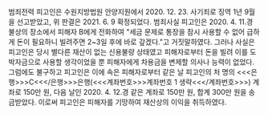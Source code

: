 범죄전력
피고인은 수원지방법원 안양지원에서 2020. 12. 23. 사기죄로 징역 1년 9월을 선고받았고, 위 판결은 2021. 6. 9 확정되었다.
범죄사실
피고인은 2020. 4. 11.경 불상의 장소에서 피해자 B에게 전화하여 "세금 문제로 통장을 잠시 사용할 수 없어 급하게 돈이 필요하니 빌려주면 2~3일 후에 바로 갚겠다."고 거짓말하였다.
그러나 사실은 피고인은 당시 별다른 재산이 없는 신용불량 상태였고 피해자로부터 돈을 빌려 이를 도박자금으로 사용할 생각이었을 뿐 피해자에게 차용금을 변제할 의사나 능력이 없었다.
그럼에도 불구하고 피고인은 이에 속은 피해자로부터 같은 날 피고인의 처 명의 <<<은행>>>C<<</은행>>>은행(<<<계좌번호>>>계좌번호 1 생략<<</계좌번호>>>) 계좌로 150만 원, 다음 날인 2020. 4. 12.경 같은 계좌로 150만 원, 합계 300만 원을 송금받았다.
이로써 피고인은 피해자를 기망하여 재산상의 이익을 취득하였다.